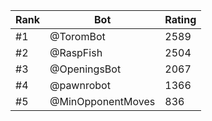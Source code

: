 Rank|Bot|Rating
---|---|---
#1|@ToromBot|2589
#2|@RaspFish|2504
#3|@OpeningsBot|2067
#4|@pawnrobot|1366
#5|@MinOpponentMoves|836
